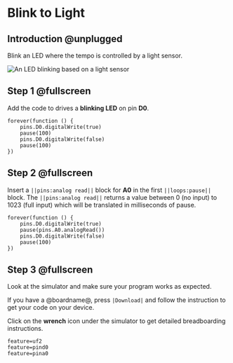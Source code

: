 # Blink to Light

## Introduction @unplugged

Blink an LED where the tempo is controlled by a light sensor.

![An LED blinking based on a light sensor](/static/projects/analog-io/blink-to-light/gallery.gif)

## Step 1 @fullscreen

Add the code to drives a **blinking LED** on pin **D0**.
<!-- replace starter code -->
```template
forever(function () {
    pins.D0.digitalWrite(true)
    pause(100)
    pins.D0.digitalWrite(false)
    pause(100)
})
```

## Step 2 @fullscreen

Insert a ``||pins:analog read||`` block for **A0** in the first ``||loops:pause||`` block.
The ``||pins:analog read||`` returns a value between 0 (no input) to 1023 (full input) which will be translated in milliseconds of pause.

```blocks
forever(function () {
    pins.D0.digitalWrite(true)
    pause(pins.A0.analogRead())
    pins.D0.digitalWrite(false)
    pause(100)
})
```

## Step 3 @fullscreen

Look at the simulator and make sure your program works as expected. 

If you have a @boardname@, press ``|Download|`` and follow the instruction to get your code on your device.

Click on the **wrench** icon under the simulator to get detailed breadboarding instructions.

```config
feature=uf2
feature=pind0
feature=pina0
```